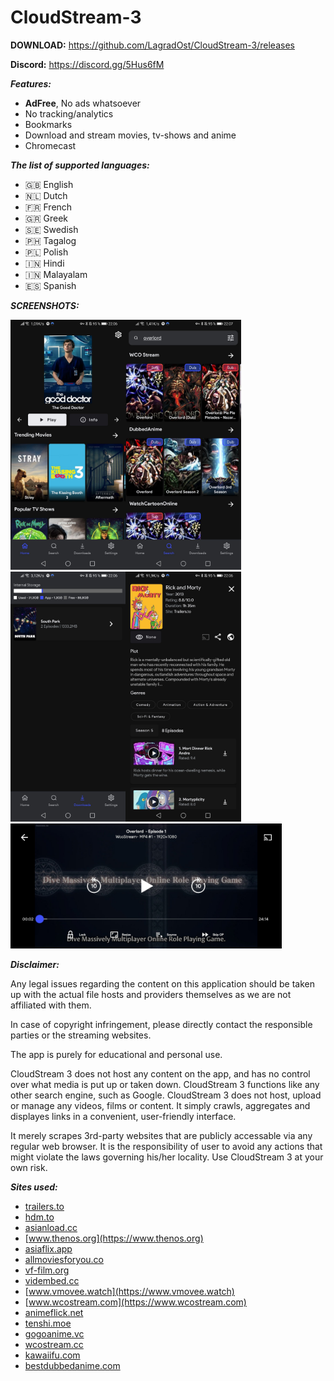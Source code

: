 # CloudStream-3

**DOWNLOAD:**
https://github.com/LagradOst/CloudStream-3/releases

**Discord:**
https://discord.gg/5Hus6fM

***Features:***
+ **AdFree**, No ads whatsoever
+ No tracking/analytics
+ Bookmarks
+ Download and stream movies, tv-shows and anime
+ Chromecast

***The list of supported languages:***
* 🇬🇧 English
* 🇳🇱 Dutch
* 🇫🇷 French
* 🇬🇷 Greek
* 🇸🇪 Swedish
* 🇵🇭 Tagalog
* 🇵🇱 Polish
* 🇮🇳 Hindi
* 🇮🇳 Malayalam
* 🇪🇸 Spanish

***SCREENSHOTS:***

<img src="./.github/home.jpg" height="400"/><img src="./.github/search.jpg" height="400"/><img src="./.github/downloads.jpg" height="400"/><img src="./.github/results.jpg" height="400"/>
<img src="./.github/player.jpg" height="200"/>

***Disclaimer:***

Any legal issues regarding the content on this application should be taken up with the actual file hosts and providers themselves as we are not affiliated with them.

In case of copyright infringement, please directly contact the responsible parties or the streaming websites.

The app is purely for educational and personal use.

CloudStream 3 does not host any content on the app, and has no control over what media is put up or taken down. CloudStream 3 functions like any other search engine, such as Google. CloudStream 3 does not host, upload or manage any videos, films or content. It simply crawls, aggregates and displayes links in a convenient, user-friendly interface.

It merely scrapes 3rd-party websites that are publicly accessable via any regular web browser. It is the responsibility of user to avoid any actions that might violate the laws governing his/her locality. Use CloudStream 3 at your own risk.

***Sites used:***
<!-- Do not remove those two comments -->
<!--SITE LIST START-->
- [trailers.to](https://trailers.to) 
- [hdm.to](https://hdm.to) 
- [asianload.cc](https://asianload.cc) 
- [www.thenos.org](https://www.thenos.org) 
- [asiaflix.app](https://asiaflix.app) 
- [allmoviesforyou.co](https://allmoviesforyou.co) 
- [vf-film.org](https://vf-film.org) 
- [vidembed.cc](https://vidembed.cc) 
- [www.vmovee.watch](https://www.vmovee.watch) 
- [www.wcostream.com](https://www.wcostream.com) 
- [animeflick.net](https://animeflick.net) 
- [tenshi.moe](https://tenshi.moe) 
- [gogoanime.vc](https://gogoanime.vc) 
- [wcostream.cc](https://wcostream.cc) 
- [kawaiifu.com](https://kawaiifu.com) 
- [bestdubbedanime.com](https://bestdubbedanime.com) 
<!--SITE LIST END-->
